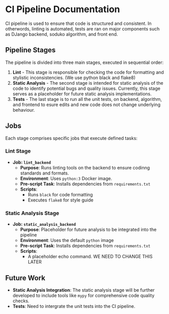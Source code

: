 # CI Pipeline Documentation

CI pipeline is used to ensure that code is structured and consistent. In otherwords,
linting is automated, tests are ran on major components such as DJango backend, soduko algorithm, and front end. 

## Pipeline Stages

The pipeline is divided into three main stages, executed in sequential order:

1. **Lint** - This stage is responsible for checking the code for formatting and stylistic inconsistencies. (We use python black and flake8)
2. **Static Analysis** - The second stage is intended for static analysis of the code to identify potential bugs and quality issues. Currently, this stage serves as a placeholder for future static analysis implementations.
3. **Tests** - The last stage is to run all the unit tests, on backend, algorithm, and frontend to esure edits and new code does not change underlying behaviour. 

## Jobs

Each stage comprises specific jobs that execute defined tasks:

### Lint Stage

- **Job: `lint_backend`**
  - **Purpose**: Runs linting tools on the backend to ensure codinng standards and formats.
  - **Environment**: Uses `python:3` Docker image.
  - **Pre-script Task**: Installs dependencies from `requirements.txt`
  - **Scripts**:
    - Runs `black` for code formatting 
    - Executes `flake8` for style guide 

### Static Analysis Stage

- **Job: `static_analysis_backend`**
  - **Purpose**: Placeholder for future analysis to be integrated into the pipeline
  - **Environment**: Uses the default `python` image
  - **Pre-script Task**: Installs dependencies from `requirements.txt`
  - **Scripts**:
    - A placeholder echo command. WE NEED TO CHANGE THIS LATER

## Future Work

- **Static Analysis Integration**: The static analysis stage will be further developed to include tools like `mypy` for comprehensive code quality checks.
- **Tests**: Need to intergrate the unit tests into the CI pipeline.


